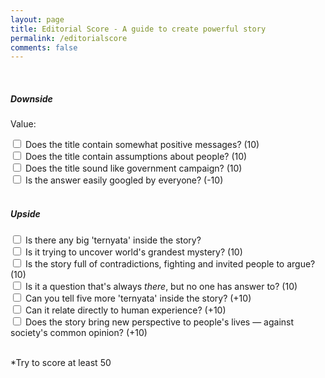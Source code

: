 ```yaml
---
layout: page
title: Editorial Score - A guide to create powerful story
permalink: /editorialscore
comments: false
---
```


<script src="{{ site.baseurl }}/assets/js/editorialscore.js"></script>





<div class="progress">
       <div class="progress-bar" role="progressbar" aria-valuenow="50" aria-valuemin="0" aria-valuemax="100">

   </div>
   </div>

<br>

<h5>Downside</h5>

<p>Value: <span id="progress"></span></p>

<div class="checkbox">
  <label><input name="p10" class="progress" type="checkbox" value="40"> Does the title contain somewhat positive messages? (10)</label><br>
  <label><input name="p20" class="progress" type="checkbox" value="-10"> Does the title contain assumptions about people? (10)</label><br>
  <label><input name="p30" class="progress" type="checkbox" value="20"> Does the title sound like government campaign? (10)</label><br>
  <label><input name="p40" class="progress" type="checkbox" value="30"> Is the answer easily googled by everyone? (-10)</label>
</div>


<script src="https://cdnjs.cloudflare.com/ajax/libs/jquery/3.4.1/core.js"></script>
<script src="https://cdnjs.cloudflare.com/ajax/libs/jquery/3.4.1/jquery.js"></script>

<br>

<h5>Upside</h5>
<div class="checkbox">
  <label><input name="progress" class="progress" type="checkbox" value="-10"> Is there any big 'ternyata' inside the story?</label>
  <br>
  <label><input name="progress" class="progress" type="checkbox" value="20"> Is it trying to uncover world's grandest mystery? (10)</label><br>
  <label><input type="checkbox" value="30"> Is the story full of contradictions, fighting and invited people to argue? (10)</label><br>
  <label><input type="checkbox" value="40"> Is it a question that's always <i>there</i>, but no one has answer to? (10)</label><br>
  <label><input type="checkbox" value="10"> Can you tell five more 'ternyata' inside the story? (+10)</label><br>
  <label><input type="checkbox" value="10"> Can it relate directly to human experience? (+10)</label><br>
  <label><input type="checkbox" value="10"> Does the story bring new perspective to people's lives — against society's common opinion? (+10)</label><br>
</div>
<br>

<p>*Try to score at least 50</p>
